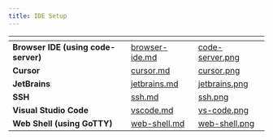 ```yaml
---
title: IDE Setup
---
```

<table data-card-size="large" data-view="cards">
	<thead>
		<tr>
			<th></th>
			<th data-hidden data-card-target data-type="content-ref"></th>
			<th data-hidden data-card-cover data-type="files"></th>
		</tr>
	</thead>
	<tbody>
		<tr>
			<td>
				<strong>Browser IDE (using code-server)</strong>
			</td>
			<td>
				<a href="browser-ide.md">browser-ide.md</a>
			</td>
			<td>
				<a href="./../../.gitbook/assets/code-server.png">code-server.png</a>
			</td>
		</tr>
		<tr>
			<td>
				<strong>Cursor</strong>
			</td>
			<td>
				<a href="cursor.md">cursor.md</a>
			</td>
			<td>
				<a href="./../../.gitbook/assets/cursor.png">cursor.png</a>
			</td>
		</tr>
		<tr>
			<td>
				<strong>JetBrains</strong>
			</td>
			<td>
				<a href="jetbrains.md">jetbrains.md</a>
			</td>
			<td>
				<a href="./../../.gitbook/assets/jetbrains.png">jetbrains.png</a>
			</td>
		</tr>
		<tr>
			<td>
				<strong>SSH</strong>
			</td>
			<td>
				<a href="ssh.md">ssh.md</a>
			</td>
			<td>
				<a href="./../../.gitbook/assets/ssh.png">ssh.png</a>
			</td>
		</tr>
		<tr>
			<td>
				<strong>Visual Studio Code</strong>
			</td>
			<td>
				<a href="vscode.md">vscode.md</a>
			</td>
			<td>
				<a href="./../../.gitbook/assets/vs-code.png">vs-code.png</a>
			</td>
		</tr>
        <tr>
			<td>
				<strong>Web Shell (using GoTTY)</strong>
			</td>
			<td>
				<a href="web-shell.md">web-shell.md</a>
			</td>
			<td>
				<a href="./../../.gitbook/assets/web-shell.png">web-shell.png</a>
			</td>
		</tr>
	</tbody>
</table>
